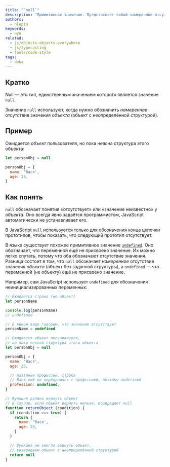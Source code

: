 ```yaml
---
title: "`null`"
description: "Примитивное значение. Представляет собой намеренное отсутствие значения объекта. Состоит из единственного значения `null` и обозначает объект с неопределённой структурой."
authors:
  - nlopin
keywords:
  - нул
related:
  - js/objects-objects-everywhere
  - js/typecasting
  - tools/code-style
tags:
  - doka
---
```


## Кратко

Null — это тип, единственным значением которого является значение `null`.

Значение `null` используют, когда нужно обозначить _намеренное_ отсутствие значения _объекта_ (объект с неопределённой структурой).

## Пример

Ожидается _объект_ пользователя, но пока неясна структура этого объекта:

```js
let personObj = null

personObj = {
  name: 'Вася',
  age: 25,
}
```

## Как понять

`null` обозначает понятия «отсутствует» или «значение неизвестно» у _объекта_. Оно всегда явно задаётся программистом, JavaScript автоматически не устанавливает его.

В JavaScript `null` используется только для обозначения конца цепочки прототипов, чтобы показать, что следующий прототип отсутствует.

В языке существует похожее примитивное значение [`undefined`](/js/undefined/). Оно обозначает, что переменной ещё не присвоено значение. Их можно легко спутать, потому что оба обозначают отсутствие значения. Разница состоит в том, что `null` обозначает _намеренное_ отсутствие значения _объекта_ (объект без заданной структуры), а `undefined` — что переменной (не объекту) ещё не присвоено значение.

Например, сам JavaScript использует `undefined` для обозначения неинициализированных переменных:

```js
// Ожидается строка (не объект)
let personName

console.log(personName)
// undefined

// В явном виде говорим, что значение отсутствует
personName = undefined

// Ожидается объект пользователя,
// но пока неясна структура этого объекта
let personObj = null

personObj = {
  name: 'Вася',
  age: 25,

  // Название профессии, строка
  // Вася ещё не определился с профессией, поэтому undefined
  profession: undefined,
}

// Функция должна вернуть объект
// В случае, если объект вернуть нельзя, возвращает null
function returnObject (condition) {
  if (condition === true) {
    return {
      name: 'Вася',
      age: 25,
    }
  }

  // Функция не смогла вернуть объект,
  // возвращаем объект с неопределённой структурой
  return null
}
```
